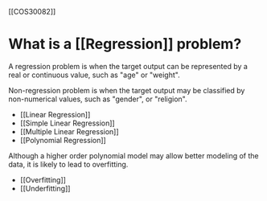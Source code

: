 [[COS30082]]
# What is a [[Regression]] problem?
A regression problem is when the target output can be represented by a real or continuous value, such as "age" or "weight".

Non-regression problem is when the target output may be classified by non-numerical values, such as "gender", or "religion".
- [[Linear Regression]]
- [[Simple Linear Regression]]
- [[Multiple Linear Regression]]
- [[Polynomial Regression]]

Although a higher order polynomial model may allow better modeling of the data, it is likely to lead to overfitting. 
- [[Overfitting]]
- [[Underfitting]]
